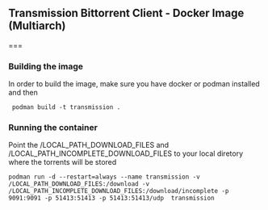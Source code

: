 
## Transmission Bittorrent Client - Docker Image (Multiarch)
===
### Building the image

In order to build the image, make sure you have docker or podman installed and then

``` podman build -t transmission .```

### Running the container

Point the /LOCAL_PATH_DOWNLOAD_FILES and /LOCAL_PATH_INCOMPLETE_DOWNLOAD_FILES to your local diretory where the torrents will be stored

 ```podman run -d --restart=always --name transmission -v /LOCAL_PATH_DOWNLOAD_FILES:/download -v /LOCAL_PATH_INCOMPLETE_DOWNLOAD_FILES:/download/incomplete -p 9091:9091 -p 51413:51413 -p 51413:51413/udp  transmission```
